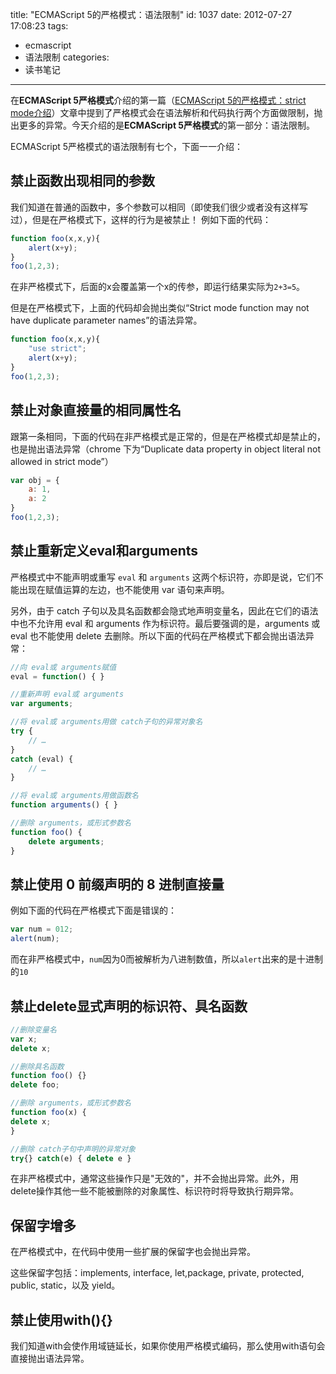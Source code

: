 title: "ECMAScript 5的严格模式：语法限制"
id: 1037
date: 2012-07-27 17:08:23
tags:
- ecmascript
- 语法限制
categories:
- 读书笔记
---

在**ECMAScript 5严格模式**介绍的第一篇（[ECMAScript 5的严格模式：strict mode介绍](/2012/07/26/ecmascript-5%E7%9A%84%E4%B8%A5%E6%A0%BC%E6%A8%A1%E5%BC%8F%EF%BC%9Astrict-mode%E4%BB%8B%E7%BB%8D/)）文章中提到了严格模式会在语法解析和代码执行两个方面做限制，抛出更多的异常。今天介绍的是**ECMAScript 5严格模式**的第一部分：语法限制。

ECMAScript 5严格模式的语法限制有七个，下面一一介绍：

## 禁止函数出现相同的参数

我们知道在普通的函数中，多个参数可以相同（即使我们很少或者没有这样写过），但是在严格模式下，这样的行为是被禁止！
例如下面的代码：

```javascript
function foo(x,x,y){
    alert(x+y);
}
foo(1,2,3);
```

在非严格模式下，后面的x会覆盖第一个x的传参，即运行结果实际为`2+3=5`。


但是在严格模式下，上面的代码却会抛出类似“Strict mode function may not have duplicate parameter names”的语法异常。

```javascript
function foo(x,x,y){
    "use strict";
    alert(x+y);
}
foo(1,2,3);
```

## 禁止对象直接量的相同属性名

跟第一条相同，下面的代码在非严格模式是正常的，但是在严格模式却是禁止的，也是抛出语法异常（chrome 下为“Duplicate data property in object literal not allowed in strict mode”）

```javascript
var obj = {
    a: 1,
    a: 2
}
foo(1,2,3);
```

## 禁止重新定义eval和arguments

严格模式中不能声明或重写 `eval` 和 `arguments`
这两个标识符，亦即是说，它们不能出现在赋值运算的左边，也不能使用 var 语句来声明。

另外，由于 catch 子句以及具名函数都会隐式地声明变量名，因此在它们的语法中也不允许用 eval 和 arguments 作为标识符。最后要强调的是，arguments 或 eval 也不能使用 delete 去删除。所以下面的代码在严格模式下都会抛出语法异常：

```javascript
//向 eval或 arguments赋值
eval = function() { }

//重新声明 eval或 arguments
var arguments;

//将 eval或 arguments用做 catch子句的异常对象名
try {
    // …
}
catch (eval) {
    // …
}

//将 eval或 arguments用做函数名
function arguments() { }

//删除 arguments，或形式参数名
function foo() {
    delete arguments;
}
```

## 禁止使用 0 前缀声明的 8 进制直接量

例如下面的代码在严格模式下面是错误的：

```javascript
var num = 012;
alert(num);
```

而在非严格模式中，`num`因为0而被解析为八进制数值，所以`alert`出来的是十进制的`10`

## 禁止delete显式声明的标识符、具名函数

```javascript
//删除变量名
var x;
delete x;

//删除具名函数
function foo() {}
delete foo;

//删除 arguments，或形式参数名
function foo(x) {
delete x;
}

//删除 catch子句中声明的异常对象
try{} catch(e) { delete e }
```

在非严格模式中，通常这些操作只是"无效的"，并不会抛出异常。此外，用 delete操作其他一些不能被删除的对象属性、标识符时将导致执行期异常。

## 保留字增多

在严格模式中，在代码中使用一些扩展的保留字也会抛出异常。

这些保留字包括：implements, interface, let,package, private, protected, public, static，以及 yield。

## 禁止使用with(){}

我们知道with会使作用域链延长，如果你使用严格模式编码，那么使用with语句会直接抛出语法异常。
